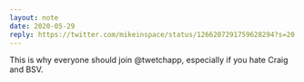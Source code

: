```yaml
---
layout: note
date: 2020-05-29
reply: https://twitter.com/mikeinspace/status/1266207291759628294?s=20
---
```


This is why everyone should join 
@twetchapp, especially if you hate Craig and BSV.
